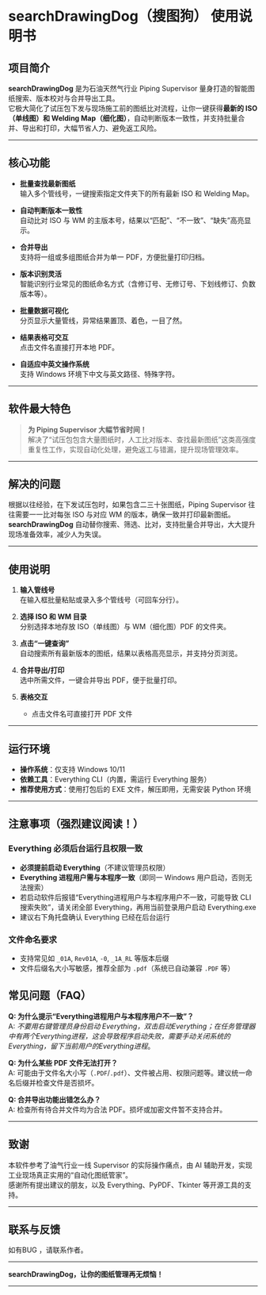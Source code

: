 # searchDrawingDog（搜图狗） 使用说明书

## 项目简介

**searchDrawingDog** 是为石油天然气行业 Piping Supervisor 量身打造的智能图纸搜索、版本校对与合并导出工具。  
它极大简化了试压包下发与现场施工前的图纸比对流程，让你一键获得**最新的 ISO（单线图）和 Welding Map（细化图）**，自动判断版本一致性，并支持批量合并、导出和打印，大幅节省人力、避免返工风险。

---

## 核心功能

- **批量查找最新图纸**  
  输入多个管线号，一键搜索指定文件夹下的所有最新 ISO 和 Welding Map。

- **自动判断版本一致性**  
  自动比对 ISO 与 WM 的主版本号，结果以“匹配”、“不一致”、“缺失”高亮显示。

- **合并导出**  
  支持将一组或多组图纸合并为单一 PDF，方便批量打印归档。

- **版本识别灵活**  
  智能识别行业常见的图纸命名方式（含修订号、无修订号、下划线修订、负数版本等）。

- **批量数据可视化**  
  分页显示大量管线，异常结果置顶、着色，一目了然。

- **结果表格可交互**  
  点击文件名直接打开本地 PDF。

- **自适应中英文操作系统**  
  支持 Windows 环境下中文与英文路径、特殊字符。

---

## 软件最大特色

> **为 Piping Supervisor 大幅节省时间！**  
> 解决了“试压包包含大量图纸时，人工比对版本、查找最新图纸”这类高强度重复性工作，实现自动化处理，避免返工与错漏，提升现场管理效率。

---

## 解决的问题

根据以往经验，在下发试压包时，如果包含二三十张图纸，Piping Supervisor 往往需要一一比对每张 ISO 与对应 WM 的版本，确保一致并打印最新图纸。  
**searchDrawingDog** 自动替你搜索、筛选、比对，支持批量合并导出，大大提升现场准备效率，减少人为失误。

---

## 使用说明

1. **输入管线号**  
   在输入框批量粘贴或录入多个管线号（可回车分行）。

2. **选择 ISO 和 WM 目录**  
   分别选择本地存放 ISO（单线图）与 WM（细化图）PDF 的文件夹。

3. **点击“一键查询”**  
   自动搜索所有最新版本的图纸，结果以表格高亮显示，并支持分页浏览。

4. **合并导出/打印**  
   选中所需文件，一键合并导出 PDF，便于批量打印。

5. **表格交互**  
   - 点击文件名可直接打开 PDF 文件

---

## 运行环境

- **操作系统**：仅支持 Windows 10/11
- **依赖工具**：Everything CLI（内置，需运行 Everything 服务）
- **推荐使用方式**：使用打包后的 EXE 文件，解压即用，无需安装 Python 环境

---

## 注意事项（强烈建议阅读！）

### Everything 必须后台运行且权限一致

- **必须提前启动 Everything**（不建议管理员权限）
- **Everything 进程用户需与本程序一致**（即同一 Windows 用户启动，否则无法搜索）
- 若启动软件后报错“Everything进程用户与本程序用户不一致，可能导致 CLI 搜索失败”，请关闭全部 Everything，再用当前登录用户启动 Everything.exe
- 建议右下角托盘确认 Everything 已经在后台运行

### 文件命名要求

- 支持常见如 `_01A`, `Rev01A`, `-0`, `_1A_RL` 等版本后缀
- 文件后缀名大小写敏感，推荐全部为 `.pdf`（系统已自动兼容 `.PDF` 等）



## 常见问题（FAQ）

**Q: 为什么提示“Everything进程用户与本程序用户不一致”？**  
A: *不要用右键管理员身份启动 Everything，双击启动Everything；在任务管理器中有两个Everything进程，这会导致程序启动失败，需要手动关闭系统的Everything，留下当前用户的Everything进程*。

**Q: 为什么某些 PDF 文件无法打开？**  
A: 可能由于文件名大小写（`.PDF`/`.pdf`）、文件被占用、权限问题等。建议统一命名后缀并检查文件是否损坏。

**Q: 合并导出功能出错怎么办？**  
A: 检查所有待合并文件均为合法 PDF。损坏或加密文件暂不支持合并。


---

## 致谢

本软件参考了油气行业一线 Supervisor 的实际操作痛点，由 AI 辅助开发，实现工业现场真正实用的“自动化图纸管家”。  
感谢所有提出建议的朋友，以及 Everything、PyPDF、Tkinter 等开源工具的支持。

---

## 联系与反馈

如有BUG ，请联系作者。

---

**searchDrawingDog，让你的图纸管理再无烦恼！**

---
